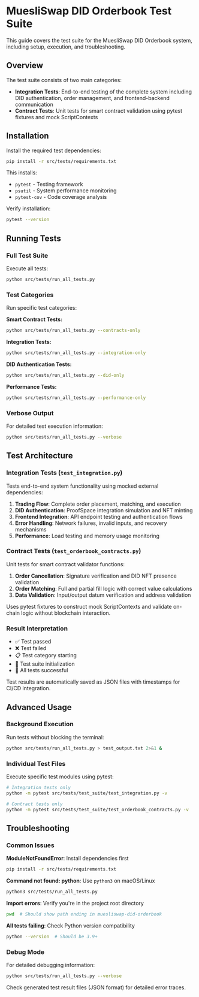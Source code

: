 # MuesliSwap DID Orderbook Test Suite

This guide covers the test suite for the MuesliSwap DID Orderbook system, including setup, execution, and troubleshooting.

## Overview

The test suite consists of two main categories:
- **Integration Tests**: End-to-end testing of the complete system including DID authentication, order management, and frontend-backend communication
- **Contract Tests**: Unit tests for smart contract validation using pytest fixtures and mock ScriptContexts

## Installation

Install the required test dependencies:

```bash
pip install -r src/tests/requirements.txt
```

This installs:
- `pytest` - Testing framework
- `psutil` - System performance monitoring
- `pytest-cov` - Code coverage analysis

Verify installation:
```bash
pytest --version
```

## Running Tests

### Full Test Suite

Execute all tests:
```bash
python src/tests/run_all_tests.py
```

### Test Categories

Run specific test categories:

**Smart Contract Tests:**
```bash
python src/tests/run_all_tests.py --contracts-only
```

**Integration Tests:**
```bash
python src/tests/run_all_tests.py --integration-only
```

**DID Authentication Tests:**
```bash
python src/tests/run_all_tests.py --did-only
```

**Performance Tests:**
```bash
python src/tests/run_all_tests.py --performance-only
```

### Verbose Output

For detailed test execution information:
```bash
python src/tests/run_all_tests.py --verbose
```

## Test Architecture

### Integration Tests (`test_integration.py`)

Tests end-to-end system functionality using mocked external dependencies:

1. **Trading Flow**: Complete order placement, matching, and execution
2. **DID Authentication**: ProofSpace integration simulation and NFT minting
3. **Frontend Integration**: API endpoint testing and authentication flows
4. **Error Handling**: Network failures, invalid inputs, and recovery mechanisms
5. **Performance**: Load testing and memory usage monitoring

### Contract Tests (`test_orderbook_contracts.py`)

Unit tests for smart contract validator functions:

1. **Order Cancellation**: Signature verification and DID NFT presence validation
2. **Order Matching**: Full and partial fill logic with correct value calculations
3. **Data Validation**: Input/output datum verification and address validation

Uses pytest fixtures to construct mock ScriptContexts and validate on-chain logic without blockchain interaction.

### Result Interpretation

- ✅ Test passed
- ❌ Test failed  
- 📋 Test category starting
- 🧪 Test suite initialization
- 🎉 All tests successful

Test results are automatically saved as JSON files with timestamps for CI/CD integration.

## Advanced Usage

### Background Execution

Run tests without blocking the terminal:
```bash
python src/tests/run_all_tests.py > test_output.txt 2>&1 &
```

### Individual Test Files

Execute specific test modules using pytest:
```bash
# Integration tests only
python -m pytest src/tests/test_suite/test_integration.py -v

# Contract tests only  
python -m pytest src/tests/test_suite/test_orderbook_contracts.py -v
```

## Troubleshooting

### Common Issues

**ModuleNotFoundError**: Install dependencies first
```bash
pip install -r src/tests/requirements.txt
```

**Command not found: python**: Use `python3` on macOS/Linux
```bash
python3 src/tests/run_all_tests.py
```

**Import errors**: Verify you're in the project root directory
```bash
pwd  # Should show path ending in muesliswap-did-orderbook
```

**All tests failing**: Check Python version compatibility
```bash
python --version  # Should be 3.9+
```

### Debug Mode

For detailed debugging information:
```bash
python src/tests/run_all_tests.py --verbose
```

Check generated test result files (JSON format) for detailed error traces.

